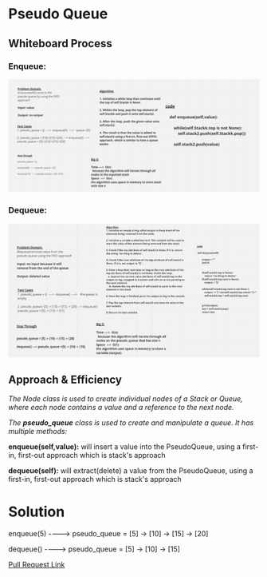 # Pseudo Queue

## Whiteboard Process

### Enqueue:
![Enqueue](./CC11_enqueue.PNG)

### Dequeue:
![Dequeue](./CC11_dequeue.PNG)


## Approach & Efficiency
*The Node class is used to create individual nodes of a Stack or Queue, where each node contains a value and a reference to the next node.*

*The **pseudo_queue** class is used to create and manipulate a queue. It has multiple methods:*

 **enqueue(self,value):** will insert a value into the PseudoQueue, using a first-in, first-out approach which is stack's approach

 **dequeue(self):** will extract(delete) a value from the PseudoQueue, using a first-in, first-out approach which is stack's approach


# Solution 

enqueue(5)   ----> pseudo_queue = [5] -> [10] -> [15] -> [20]
 
dequeue() ----> pseudo_queue =  [5] -> [10] -> [15]


[Pull Request Link](https://github.com/DohaKhamaiseh/data-structures-and-algorithms/pull/22)
                  

 